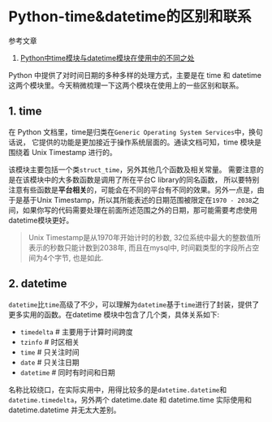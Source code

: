 # Python-time&datetime的区别和联系

参考文章

1. [Python中time模块与datetime模块在使用中的不同之处](http://www.jb51.net/article/75364.htm)

Python 中提供了对时间日期的多种多样的处理方式，主要是在 time 和 datetime 这两个模块里。今天稍微梳理一下这两个模块在使用上的一些区别和联系。

## 1. time

在 Python 文档里，time是归类在`Generic Operating System Services`中，换句话说， 它提供的功能是更加接近于操作系统层面的。通读文档可知，time 模块是围绕着 Unix Timestamp 进行的。

该模块主要包括一个类`struct_time`，另外其他几个函数及相关常量。 需要注意的是在该模块中的大多数函数是调用了所在平台C library的同名函数， 所以要特别注意有些函数是**平台相关**的，可能会在不同的平台有不同的效果。另外一点是，由于是基于Unix Timestamp，所以其所能表述的日期范围被限定在`1970 - 2038`之间，如果你写的代码需要处理在前面所述范围之外的日期，那可能需要考虑使用datetime模块更好。

> Unix Timestamp是从1970年开始计时的秒数, 32位系统中最大的整数值所表示的秒数只能计数到2038年, 而且在mysql中, 时间戳类型的字段所占空间为4个字节, 也是如此.

## 2. datetime

`datetime`比`time`高级了不少，可以理解为`datetime`基于`time`进行了封装，提供了更多实用的函数。在datetime 模块中包含了几个类，具体关系如下:

- `timedelta`  # 主要用于计算时间跨度
- `tzinfo`         # 时区相关
- `time`          # 只关注时间
- `date`          # 只关注日期
- `datetime`  # 同时有时间和日期

名称比较绕口，在实际实用中，用得比较多的是`datetime.datetime`和`datetime.timedelta`，另外两个 datetime.date 和 datetime.time 实际使用和 datetime.datetime 并无太大差别。

